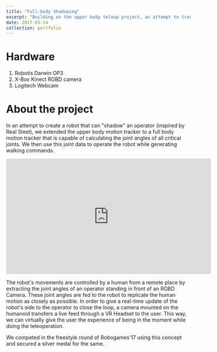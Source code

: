 ```yaml
---
title: "Full-body Shadowing"
excerpt: "Building on the upper body teleop project, an attempt to track the whole body was performed and the joint angles were replicated by the robot to shadow the operator. <br/><br/><img src='/images/Shadow.jpg'>"
date: 2017-05-14
collection: portfolio
---
```


Hardware
===
1. Robotis Darwin OP3
2. X-Box Kinect RGBD camera 
3. Logitech Webcam

About the project
===
In an attempt to create a robot that can "shadow" an operator (inspired by Real Steel), we extended the upper body motion tracker to a full body motion tracker that is capable of calculating the joint angles of all critical joints.
We then use this joint data to operate the robot while generating walking commands.  

<iframe width="560" height="315" src="https://www.youtube.com/embed/znR0XXcpGIs" title="YouTube video player" frameborder="0" allow="accelerometer; autoplay; clipboard-write; encrypted-media; gyroscope; picture-in-picture; web-share" allowfullscreen></iframe>


The robot's movements are controlled by a human from a remote place by extracting the joint angles of an operator standing in front of an RGBD Camera. These joint angles are fed to the robot to replicate the human motion as closely as possible. 
In order to give a real-time update of the robot's side to the operator to close the loop, a camera mounted on the humanoid transfers a live feed through a VR Headset to the user. This way, we can virtually give the user the experience of being in the moment while doing the teleoperation.

We competed in the freestyle round of Robogames'17 using this concept and secured a silver medal for the same.

